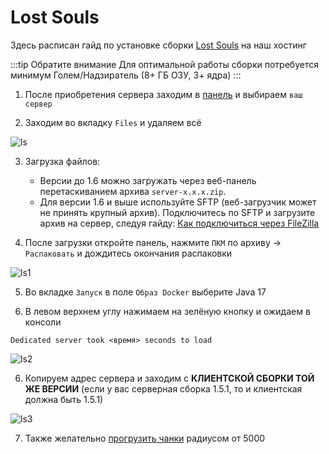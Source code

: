 # Lost Souls
Здесь расписан гайд по установке сборки [Lost Souls](https://lostsouls.su/) на наш хостинг

:::tip Обратите внимание
Для оптимальной работы сборки потребуется минимум Голем/Надзиратель (8+ ГБ ОЗУ, 3+ ядра) 
:::

1. После приобретения сервера заходим в [панель](https://mgr.bisquit.host/) и выбираем `ваш сервер`

2. Заходим во вкладку `Files` и удаляем всё

![ls](/ls.png)

3. Загрузка файлов:
    - Версии до 1.6 можно загружать через веб-панель перетаскиванием архива `server-x.x.x.zip`.
    - Для версии 1.6 и выше используйте SFTP (веб-загрузчик может не принять крупный архив). Подключитесь по SFTP и
      загрузите архив на сервер, следуя гайду: [Как подключиться через FileZilla](/server-configuration/filezilla)

4. После загрузки откройте панель, нажмите `ПКМ` по архиву → `Распаковать` и дождитесь окончания распаковки

![ls1](/ls1.png)

5. Во вкладке `Запуск` в поле `Образ Docker` выберите Java 17 

6. В левом верхнем углу нажимаем на зелёную кнопку и ожидаем в консоли
```
Dedicated server took <время> seconds to load
```

![ls2](/ls2.png)

6. Копируем адрес сервера и заходим с **КЛИЕНТСКОЙ СБОРКИ ТОЙ ЖЕ ВЕРСИИ** (если у вас серверная сборка 1.5.1, то и клиентская должна быть 1.5.1)

![ls3](/ls3.png)

7. Также желательно [прогрузить чанки](/modpacks-plugins/chunky) радиусом от 5000
